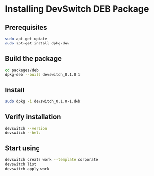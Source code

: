 # Installing DevSwitch DEB Package

## Prerequisites
```bash
sudo apt-get update
sudo apt-get install dpkg-dev
```

## Build the package
```bash
cd packages/deb
dpkg-deb --build devswitch_0.1.0-1
```

## Install
```bash
sudo dpkg -i devswitch_0.1.0-1.deb
```

## Verify installation
```bash
devswitch --version
devswitch --help
```

## Start using
```bash
devswitch create work --template corporate
devswitch list
devswitch apply work
```
